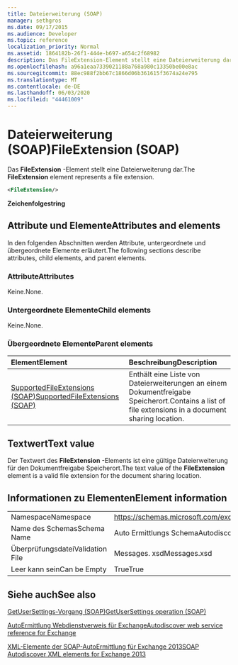 ```yaml
---
title: Dateierweiterung (SOAP)
manager: sethgros
ms.date: 09/17/2015
ms.audience: Developer
ms.topic: reference
localization_priority: Normal
ms.assetid: 1864182b-26f1-444e-b697-a654c2f68982
description: Das FileExtension-Element stellt eine Dateierweiterung dar.
ms.openlocfilehash: a96a1eaa7339021188a768a980c13350be00e8ac
ms.sourcegitcommit: 88ec988f2bb67c1866d06b361615f3674a24e795
ms.translationtype: MT
ms.contentlocale: de-DE
ms.lasthandoff: 06/03/2020
ms.locfileid: "44461009"
---
```

# <a name="fileextension-soap"></a><span data-ttu-id="3b9ff-103">Dateierweiterung (SOAP)</span><span class="sxs-lookup"><span data-stu-id="3b9ff-103">FileExtension (SOAP)</span></span>

<span data-ttu-id="3b9ff-104">Das **FileExtension** -Element stellt eine Dateierweiterung dar.</span><span class="sxs-lookup"><span data-stu-id="3b9ff-104">The **FileExtension** element represents a file extension.</span></span> 
  
```XML
<FileExtension/>
```

 <span data-ttu-id="3b9ff-105">**Zeichenfolge**</span><span class="sxs-lookup"><span data-stu-id="3b9ff-105">**string**</span></span>
## <a name="attributes-and-elements"></a><span data-ttu-id="3b9ff-106">Attribute und Elemente</span><span class="sxs-lookup"><span data-stu-id="3b9ff-106">Attributes and elements</span></span>

<span data-ttu-id="3b9ff-107">In den folgenden Abschnitten werden Attribute, untergeordnete und übergeordnete Elemente erläutert.</span><span class="sxs-lookup"><span data-stu-id="3b9ff-107">The following sections describe attributes, child elements, and parent elements.</span></span>
  
### <a name="attributes"></a><span data-ttu-id="3b9ff-108">Attribute</span><span class="sxs-lookup"><span data-stu-id="3b9ff-108">Attributes</span></span>

<span data-ttu-id="3b9ff-109">Keine.</span><span class="sxs-lookup"><span data-stu-id="3b9ff-109">None.</span></span>
  
### <a name="child-elements"></a><span data-ttu-id="3b9ff-110">Untergeordnete Elemente</span><span class="sxs-lookup"><span data-stu-id="3b9ff-110">Child elements</span></span>

<span data-ttu-id="3b9ff-111">Keine.</span><span class="sxs-lookup"><span data-stu-id="3b9ff-111">None.</span></span>
  
### <a name="parent-elements"></a><span data-ttu-id="3b9ff-112">Übergeordnete Elemente</span><span class="sxs-lookup"><span data-stu-id="3b9ff-112">Parent elements</span></span>

|<span data-ttu-id="3b9ff-113">**Element**</span><span class="sxs-lookup"><span data-stu-id="3b9ff-113">**Element**</span></span>|<span data-ttu-id="3b9ff-114">**Beschreibung**</span><span class="sxs-lookup"><span data-stu-id="3b9ff-114">**Description**</span></span>|
|:-----|:-----|
|[<span data-ttu-id="3b9ff-115">SupportedFileExtensions (SOAP)</span><span class="sxs-lookup"><span data-stu-id="3b9ff-115">SupportedFileExtensions (SOAP)</span></span>](supportedfileextensions-soap.md) <br/> |<span data-ttu-id="3b9ff-116">Enthält eine Liste von Dateierweiterungen an einem Dokumentfreigabe Speicherort.</span><span class="sxs-lookup"><span data-stu-id="3b9ff-116">Contains a list of file extensions in a document sharing location.</span></span>  <br/> |
   
## <a name="text-value"></a><span data-ttu-id="3b9ff-117">Textwert</span><span class="sxs-lookup"><span data-stu-id="3b9ff-117">Text value</span></span>

<span data-ttu-id="3b9ff-118">Der Textwert des **FileExtension** -Elements ist eine gültige Dateierweiterung für den Dokumentfreigabe Speicherort.</span><span class="sxs-lookup"><span data-stu-id="3b9ff-118">The text value of the **FileExtension** element is a valid file extension for the document sharing location.</span></span> 
  
## <a name="element-information"></a><span data-ttu-id="3b9ff-119">Informationen zu Elementen</span><span class="sxs-lookup"><span data-stu-id="3b9ff-119">Element information</span></span>

|||
|:-----|:-----|
|<span data-ttu-id="3b9ff-120">Namespace</span><span class="sxs-lookup"><span data-stu-id="3b9ff-120">Namespace</span></span>  <br/> |https://schemas.microsoft.com/exchange/2010/Autodiscover  <br/> |
|<span data-ttu-id="3b9ff-121">Name des Schemas</span><span class="sxs-lookup"><span data-stu-id="3b9ff-121">Schema Name</span></span>  <br/> |<span data-ttu-id="3b9ff-122">Auto Ermittlungs Schema</span><span class="sxs-lookup"><span data-stu-id="3b9ff-122">Autodiscover schema</span></span>  <br/> |
|<span data-ttu-id="3b9ff-123">Überprüfungsdatei</span><span class="sxs-lookup"><span data-stu-id="3b9ff-123">Validation File</span></span>  <br/> |<span data-ttu-id="3b9ff-124">Messages. xsd</span><span class="sxs-lookup"><span data-stu-id="3b9ff-124">Messages.xsd</span></span>  <br/> |
|<span data-ttu-id="3b9ff-125">Leer kann sein</span><span class="sxs-lookup"><span data-stu-id="3b9ff-125">Can be Empty</span></span>  <br/> |<span data-ttu-id="3b9ff-126">True</span><span class="sxs-lookup"><span data-stu-id="3b9ff-126">True</span></span>  <br/> |
   
## <a name="see-also"></a><span data-ttu-id="3b9ff-127">Siehe auch</span><span class="sxs-lookup"><span data-stu-id="3b9ff-127">See also</span></span>



[<span data-ttu-id="3b9ff-128">GetUserSettings-Vorgang (SOAP)</span><span class="sxs-lookup"><span data-stu-id="3b9ff-128">GetUserSettings operation (SOAP)</span></span>](getusersettings-operation-soap.md)


[<span data-ttu-id="3b9ff-129">AutoErmittlung Webdienstverweis für Exchange</span><span class="sxs-lookup"><span data-stu-id="3b9ff-129">Autodiscover web service reference for Exchange</span></span>](autodiscover-web-service-reference-for-exchange.md)
  
[<span data-ttu-id="3b9ff-130">XML-Elemente der SOAP-AutoErmittlung für Exchange 2013</span><span class="sxs-lookup"><span data-stu-id="3b9ff-130">SOAP Autodiscover XML elements for Exchange 2013</span></span>](soap-autodiscover-xml-elements-for-exchange-2013.md)

